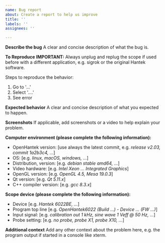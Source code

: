 ```yaml
---
name: Bug report
about: Create a report to help us improve
title: ''
labels: ''
assignees: ''

---
```


**Describe the bug**
A clear and concise description of what the bug is.

**To Reproduce**
**IMPORTANT:** Always unplug and replug the scope if used before with a different application, e.g. sigrok or the original Hantek software.

Steps to reproduce the behavior:
1. Go to '...'
2. Select '....'
3. See error

**Expected behavior**
A clear and concise description of what you expected to happen.

**Screenshots**
If applicable, add screenshots or a video to help explain your problem.

**Computer environment (please complete the following information):**
 - OpenHantek version: [use always the latest commit, e.g. *release v2.03, commit 1a2b3c4, ...*]
 - OS: [e.g. *linux, macOS, windows, ...*]
 - Distribution, version: [e.g. *debian stable amd64, ...*]
 - Video hardware: [e.g. *Intel Xeon ... Integrated Graphics*]
 - OpenGL version: [e.g. *OpenGL 4.5, Mesa 19.0.3*]
 - Qt version: [e.g. *Qt 5.11.x*]
 - C++ compiler version: [e.g. *gcc 8.3.x*]

**Scope device (please complete the following information):**
 - Device [e.g. *Hantek 6022BE, ...*]
 - Program top line [e.g. *OpenHantek6022 (Build ...) - Device ... (FW ...)*]
 - Input signal: [e.g. *calibration out 1 kHz, sine wave 1 Veff @ 50 Hz, ...*]
 - Probe setting: [e.g. *no probe, probe X1, probe X10, ...*]

**Additional context**
Add any other context about the problem here, e.g. the program output if started in a console like xterm.
